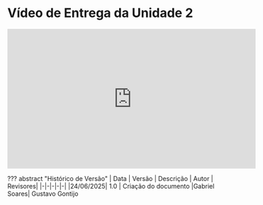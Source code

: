 # Vídeo de Entrega da Unidade 2

<iframe width="560" height="315" src="https://youtu.be/njee2x-vtco" title="Apresentação Modulo 3 Requisitos" frameborder="0" allow="accelerometer; autoplay; clipboard-write; encrypted-media; gyroscope; picture-in-picture; web-share" referrerpolicy="strict-origin-when-cross-origin" allowfullscreen></iframe>

??? abstract "Histórico de Versão"
    | Data | Versão | Descrição | Autor | Revisores|
    |-|-|-|-|-|
    |24/06/2025| 1.0 | Criação do documento |Gabriel Soares| Gustavo Gontijo